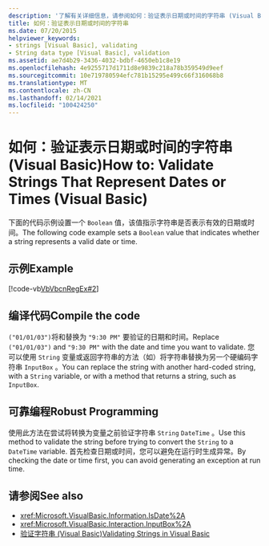 ```yaml
---
description: '了解有关详细信息，请参阅如何：验证表示日期或时间的字符串 (Visual Basic) '
title: 如何：验证表示日期或时间的字符串
ms.date: 07/20/2015
helpviewer_keywords:
- strings [Visual Basic], validating
- String data type [Visual Basic], validation
ms.assetid: ae7d4b29-3436-4032-bdbf-4650eb1c8e19
ms.openlocfilehash: 4e9255717d1711d8e9839c218a78b359549d9eef
ms.sourcegitcommit: 10e719780594efc781b15295e499c66f316068b8
ms.translationtype: MT
ms.contentlocale: zh-CN
ms.lasthandoff: 02/14/2021
ms.locfileid: "100424250"
---
```

# <a name="how-to-validate-strings-that-represent-dates-or-times-visual-basic"></a><span data-ttu-id="b2a7d-103">如何：验证表示日期或时间的字符串 (Visual Basic)</span><span class="sxs-lookup"><span data-stu-id="b2a7d-103">How to: Validate Strings That Represent Dates or Times (Visual Basic)</span></span>

<span data-ttu-id="b2a7d-104">下面的代码示例设置一个 `Boolean` 值，该值指示字符串是否表示有效的日期或时间。</span><span class="sxs-lookup"><span data-stu-id="b2a7d-104">The following code example sets a `Boolean` value that indicates whether a string represents a valid date or time.</span></span>  
  
## <a name="example"></a><span data-ttu-id="b2a7d-105">示例</span><span class="sxs-lookup"><span data-stu-id="b2a7d-105">Example</span></span>  

 [!code-vb[VbVbcnRegEx#2](~/samples/snippets/visualbasic/VS_Snippets_VBCSharp/VbVbcnRegEx/VB/Class1.vb#2)]  
  
## <a name="compile-the-code"></a><span data-ttu-id="b2a7d-106">编译代码</span><span class="sxs-lookup"><span data-stu-id="b2a7d-106">Compile the code</span></span>  

 <span data-ttu-id="b2a7d-107">`("01/01/03")`将和替换为 `"9:30 PM"` 要验证的日期和时间。</span><span class="sxs-lookup"><span data-stu-id="b2a7d-107">Replace `("01/01/03")` and `"9:30 PM"` with the date and time you want to validate.</span></span> <span data-ttu-id="b2a7d-108">您可以使用 `String` 变量或返回字符串的方法（如）将字符串替换为另一个硬编码字符串 `InputBox` 。</span><span class="sxs-lookup"><span data-stu-id="b2a7d-108">You can replace the string with another hard-coded string, with a `String` variable, or with a method that returns a string, such as `InputBox`.</span></span>  
  
## <a name="robust-programming"></a><span data-ttu-id="b2a7d-109">可靠编程</span><span class="sxs-lookup"><span data-stu-id="b2a7d-109">Robust Programming</span></span>  

 <span data-ttu-id="b2a7d-110">使用此方法在尝试将转换为变量之前验证字符串 `String` `DateTime` 。</span><span class="sxs-lookup"><span data-stu-id="b2a7d-110">Use this method to validate the string before trying to convert the `String` to a `DateTime` variable.</span></span> <span data-ttu-id="b2a7d-111">首先检查日期或时间，您可以避免在运行时生成异常。</span><span class="sxs-lookup"><span data-stu-id="b2a7d-111">By checking the date or time first, you can avoid generating an exception at run time.</span></span>  
  
## <a name="see-also"></a><span data-ttu-id="b2a7d-112">请参阅</span><span class="sxs-lookup"><span data-stu-id="b2a7d-112">See also</span></span>

- <xref:Microsoft.VisualBasic.Information.IsDate%2A>
- <xref:Microsoft.VisualBasic.Interaction.InputBox%2A>
- [<span data-ttu-id="b2a7d-113">验证字符串 (Visual Basic)</span><span class="sxs-lookup"><span data-stu-id="b2a7d-113">Validating Strings in Visual Basic</span></span>](validating-strings.md)
